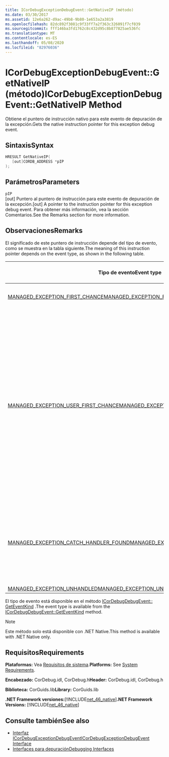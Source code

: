 ```yaml
---
title: ICorDebugExceptionDebugEvent::GetNativeIP (método)
ms.date: 03/30/2017
ms.assetid: 12e6a262-d9ac-49b8-9b80-1e653a2a3819
ms.openlocfilehash: 82dc892f3081c9f33ff7a2f363c326091f7cf039
ms.sourcegitcommit: fff146ba3fd1762c8c432d95c8b877825ae536fc
ms.translationtype: MT
ms.contentlocale: es-ES
ms.lasthandoff: 05/08/2020
ms.locfileid: "82976036"
---
```

# <a name="icordebugexceptiondebugeventgetnativeip-method"></a><span data-ttu-id="b31ea-102">ICorDebugExceptionDebugEvent::GetNativeIP (método)</span><span class="sxs-lookup"><span data-stu-id="b31ea-102">ICorDebugExceptionDebugEvent::GetNativeIP Method</span></span>
<span data-ttu-id="b31ea-103">Obtiene el puntero de instrucción nativo para este evento de depuración de la excepción.</span><span class="sxs-lookup"><span data-stu-id="b31ea-103">Gets the native instruction pointer for this exception debug event.</span></span>  
  
## <a name="syntax"></a><span data-ttu-id="b31ea-104">Sintaxis</span><span class="sxs-lookup"><span data-stu-id="b31ea-104">Syntax</span></span>  
  
```cpp  
HRESULT GetNativeIP(  
   [out]CORDB_ADDRESS *pIP  
);  
```  
  
## <a name="parameters"></a><span data-ttu-id="b31ea-105">Parámetros</span><span class="sxs-lookup"><span data-stu-id="b31ea-105">Parameters</span></span>  
 `pIP`  
 <span data-ttu-id="b31ea-106">[out] Puntero al puntero de instrucción para este evento de depuración de la excepción.</span><span class="sxs-lookup"><span data-stu-id="b31ea-106">[out] A pointer to the instruction pointer for this exception debug event.</span></span> <span data-ttu-id="b31ea-107">Para obtener más información, vea la sección Comentarios.</span><span class="sxs-lookup"><span data-stu-id="b31ea-107">See the Remarks section for more information.</span></span>  
  
## <a name="remarks"></a><span data-ttu-id="b31ea-108">Observaciones</span><span class="sxs-lookup"><span data-stu-id="b31ea-108">Remarks</span></span>  
 <span data-ttu-id="b31ea-109">El significado de este puntero de instrucción depende del tipo de evento, como se muestra en la tabla siguiente.</span><span class="sxs-lookup"><span data-stu-id="b31ea-109">The meaning of this instruction pointer depends on the event type, as shown in the following table.</span></span>  
  
|<span data-ttu-id="b31ea-110">Tipo de evento</span><span class="sxs-lookup"><span data-stu-id="b31ea-110">Event type</span></span>|<span data-ttu-id="b31ea-111">Significado del valor `pStackPointer`</span><span class="sxs-lookup"><span data-stu-id="b31ea-111">Meaning of `pStackPointer` value</span></span>|  
|----------------|--------------------------------------|  
|[<span data-ttu-id="b31ea-112">MANAGED_EXCEPTION_FIRST_CHANCE</span><span class="sxs-lookup"><span data-stu-id="b31ea-112">MANAGED_EXCEPTION_FIRST_CHANCE</span></span>](cordebugrecordformat-enumeration.md)|<span data-ttu-id="b31ea-113">Dirección de la instrucción con errores.</span><span class="sxs-lookup"><span data-stu-id="b31ea-113">The address of the faulting instruction.</span></span>|  
|[<span data-ttu-id="b31ea-114">MANAGED_EXCEPTION_USER_FIRST_CHANCE</span><span class="sxs-lookup"><span data-stu-id="b31ea-114">MANAGED_EXCEPTION_USER_FIRST_CHANCE</span></span>](cordebugrecordformat-enumeration.md)|<span data-ttu-id="b31ea-115">Dirección del código en el marco indicado por el método [GetStackPointer](icordebugexceptiondebugevent-getstackpointer-method.md) donde se reanudaría la ejecución si no se hubiera producido ninguna excepción.</span><span class="sxs-lookup"><span data-stu-id="b31ea-115">The code address in the frame indicated by the [GetStackPointer](icordebugexceptiondebugevent-getstackpointer-method.md) method where execution would resume if no exception had been raised.</span></span> <span data-ttu-id="b31ea-116">La excepción puede o no puede causar un código diferente, por ejemplo, un bloque catch de una cláusula `try/catch/finally`, para ejecutar en este marco.</span><span class="sxs-lookup"><span data-stu-id="b31ea-116">The exception may or may not cause different code, such as the catch block of a `try/catch/finally` clause, to be executed in this frame.</span></span>|  
|[<span data-ttu-id="b31ea-117">MANAGED_EXCEPTION_CATCH_HANDLER_FOUND</span><span class="sxs-lookup"><span data-stu-id="b31ea-117">MANAGED_EXCEPTION_CATCH_HANDLER_FOUND</span></span>](cordebugrecordformat-enumeration.md)|<span data-ttu-id="b31ea-118">Dirección del código donde `catch` se iniciará la ejecución del controlador en el marco indicado por el método [GetStackPointer](icordebugexceptiondebugevent-getstackpointer-method.md) .</span><span class="sxs-lookup"><span data-stu-id="b31ea-118">The code address where `catch` handler execution will start in the frame indicated by the [GetStackPointer](icordebugexceptiondebugevent-getstackpointer-method.md) method.</span></span>|  
|[<span data-ttu-id="b31ea-119">MANAGED_EXCEPTION_UNHANDLED</span><span class="sxs-lookup"><span data-stu-id="b31ea-119">MANAGED_EXCEPTION_UNHANDLED</span></span>](cordebugrecordformat-enumeration.md)|<span data-ttu-id="b31ea-120">`pIP` es 0.</span><span class="sxs-lookup"><span data-stu-id="b31ea-120">`pIP` is 0.</span></span>|  
  
 <span data-ttu-id="b31ea-121">El tipo de evento está disponible en el método [ICorDebugDebugEvent:: GetEventKind](icordebugdebugevent-geteventkind-method.md) .</span><span class="sxs-lookup"><span data-stu-id="b31ea-121">The event type is available from the [ICorDebugDebugEvent::GetEventKind](icordebugdebugevent-geteventkind-method.md) method.</span></span>  
  
> [!NOTE]
> <span data-ttu-id="b31ea-122">Este método solo está disponible con .NET Native.</span><span class="sxs-lookup"><span data-stu-id="b31ea-122">This method is available with .NET Native only.</span></span>  
  
## <a name="requirements"></a><span data-ttu-id="b31ea-123">Requisitos</span><span class="sxs-lookup"><span data-stu-id="b31ea-123">Requirements</span></span>  
 <span data-ttu-id="b31ea-124">**Plataformas:** Vea [Requisitos de sistema](../../get-started/system-requirements.md).</span><span class="sxs-lookup"><span data-stu-id="b31ea-124">**Platforms:** See [System Requirements](../../get-started/system-requirements.md).</span></span>  
  
 <span data-ttu-id="b31ea-125">**Encabezado:** CorDebug.idl, CorDebug.h</span><span class="sxs-lookup"><span data-stu-id="b31ea-125">**Header:** CorDebug.idl, CorDebug.h</span></span>  
  
 <span data-ttu-id="b31ea-126">**Biblioteca:** CorGuids.lib</span><span class="sxs-lookup"><span data-stu-id="b31ea-126">**Library:** CorGuids.lib</span></span>  
  
 <span data-ttu-id="b31ea-127">**.NET Framework versiones:**[!INCLUDE[net_46_native](../../../../includes/net-46-native-md.md)]</span><span class="sxs-lookup"><span data-stu-id="b31ea-127">**.NET Framework Versions:** [!INCLUDE[net_46_native](../../../../includes/net-46-native-md.md)]</span></span>  
  
## <a name="see-also"></a><span data-ttu-id="b31ea-128">Consulte también</span><span class="sxs-lookup"><span data-stu-id="b31ea-128">See also</span></span>

- [<span data-ttu-id="b31ea-129">Interfaz ICorDebugExceptionDebugEvent</span><span class="sxs-lookup"><span data-stu-id="b31ea-129">ICorDebugExceptionDebugEvent Interface</span></span>](icordebugexceptiondebugevent-interface.md)
- [<span data-ttu-id="b31ea-130">Interfaces para depuración</span><span class="sxs-lookup"><span data-stu-id="b31ea-130">Debugging Interfaces</span></span>](debugging-interfaces.md)
